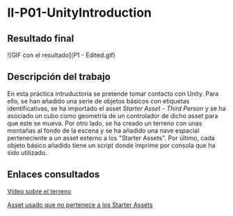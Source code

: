 # II-P01-UnityIntroduction

## Resultado final

![GIF con el resultado](P1 - Edited.gif)  

## Descripción del trabajo

En esta práctica intruductoria se pretende tomar contacto con Unity. Para ello, se han añadido una serie de objetos básicos con etiquetas identificativas, se ha importado el asset *Starter Asset - Third Person* y se ha asociado un cubo como geometría de un controlador de dicho asset para que este se mueva. Por otro lado, se ha creado un terreno con unas montañas al fondo de la escena y se ha añadido una nave espacial perteneciente a un asset externo a los "Starter Assets". Por último, cada objeto básico añadido tiene un script donde imprime por consola que ha sido utilizado.  

## Enlaces consultados

[Vídeo sobre el terreno](https://www.youtube.com/watch?v=z2h7E_Yx_Ow)  

[Asset usado que no pertenece a los Starter Assets](https://assetstore.unity.com/packages/3d/vehicles/space/federation-corvette-f3-79860)
